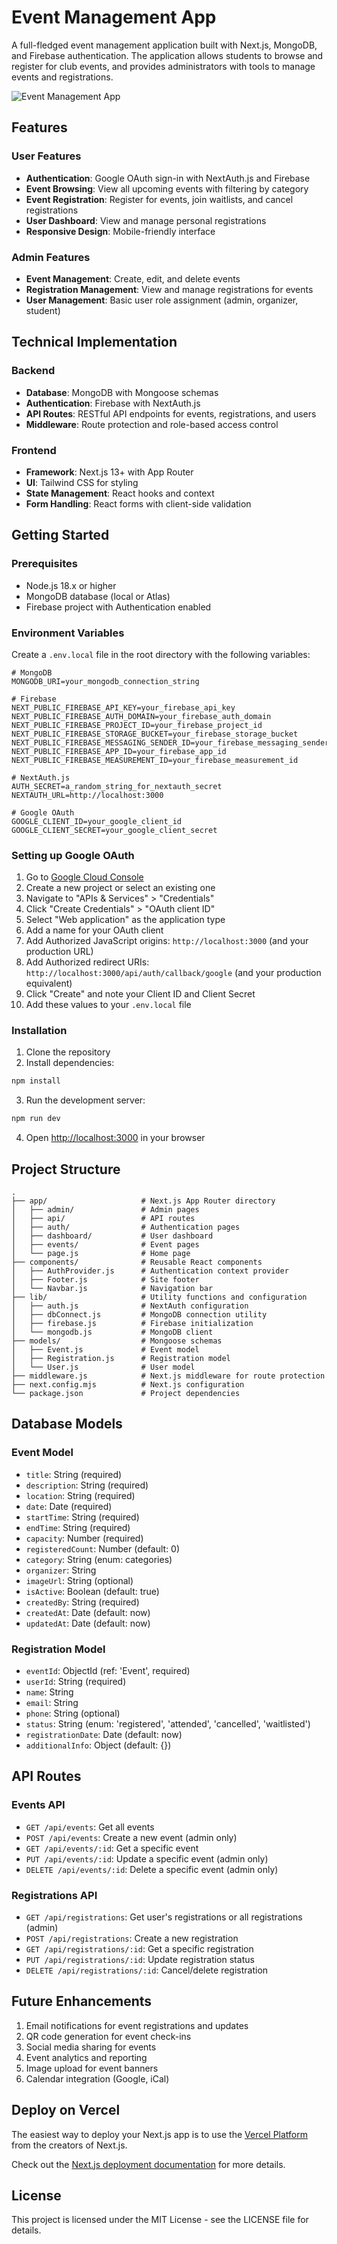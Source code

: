 # Event Management App

A full-fledged event management application built with Next.js, MongoDB, and Firebase authentication. The application allows students to browse and register for club events, and provides administrators with tools to manage events and registrations.

![Event Management App](https://images.unsplash.com/photo-1540575467063-178a50c2df87?ixlib=rb-4.0.3&auto=format&fit=crop&w=2070&q=80)

## Features

### User Features
- **Authentication**: Google OAuth sign-in with NextAuth.js and Firebase
- **Event Browsing**: View all upcoming events with filtering by category
- **Event Registration**: Register for events, join waitlists, and cancel registrations
- **User Dashboard**: View and manage personal registrations
- **Responsive Design**: Mobile-friendly interface

### Admin Features
- **Event Management**: Create, edit, and delete events
- **Registration Management**: View and manage registrations for events
- **User Management**: Basic user role assignment (admin, organizer, student)

## Technical Implementation

### Backend
- **Database**: MongoDB with Mongoose schemas
- **Authentication**: Firebase with NextAuth.js
- **API Routes**: RESTful API endpoints for events, registrations, and users
- **Middleware**: Route protection and role-based access control

### Frontend
- **Framework**: Next.js 13+ with App Router
- **UI**: Tailwind CSS for styling
- **State Management**: React hooks and context
- **Form Handling**: React forms with client-side validation

## Getting Started

### Prerequisites
- Node.js 18.x or higher
- MongoDB database (local or Atlas)
- Firebase project with Authentication enabled

### Environment Variables
Create a `.env.local` file in the root directory with the following variables:
```
# MongoDB
MONGODB_URI=your_mongodb_connection_string

# Firebase
NEXT_PUBLIC_FIREBASE_API_KEY=your_firebase_api_key
NEXT_PUBLIC_FIREBASE_AUTH_DOMAIN=your_firebase_auth_domain
NEXT_PUBLIC_FIREBASE_PROJECT_ID=your_firebase_project_id
NEXT_PUBLIC_FIREBASE_STORAGE_BUCKET=your_firebase_storage_bucket
NEXT_PUBLIC_FIREBASE_MESSAGING_SENDER_ID=your_firebase_messaging_sender_id
NEXT_PUBLIC_FIREBASE_APP_ID=your_firebase_app_id
NEXT_PUBLIC_FIREBASE_MEASUREMENT_ID=your_firebase_measurement_id

# NextAuth.js
AUTH_SECRET=a_random_string_for_nextauth_secret
NEXTAUTH_URL=http://localhost:3000

# Google OAuth
GOOGLE_CLIENT_ID=your_google_client_id
GOOGLE_CLIENT_SECRET=your_google_client_secret
```

### Setting up Google OAuth

1. Go to [Google Cloud Console](https://console.cloud.google.com/)
2. Create a new project or select an existing one
3. Navigate to "APIs & Services" > "Credentials"
4. Click "Create Credentials" > "OAuth client ID"
5. Select "Web application" as the application type
6. Add a name for your OAuth client
7. Add Authorized JavaScript origins: `http://localhost:3000` (and your production URL)
8. Add Authorized redirect URIs: `http://localhost:3000/api/auth/callback/google` (and your production equivalent)
9. Click "Create" and note your Client ID and Client Secret
10. Add these values to your `.env.local` file

### Installation

1. Clone the repository
2. Install dependencies:
```bash
npm install
```
3. Run the development server:
```bash
npm run dev
```
4. Open [http://localhost:3000](http://localhost:3000) in your browser

## Project Structure
```
.
├── app/                     # Next.js App Router directory
│   ├── admin/               # Admin pages
│   ├── api/                 # API routes
│   ├── auth/                # Authentication pages
│   ├── dashboard/           # User dashboard
│   ├── events/              # Event pages
│   └── page.js              # Home page
├── components/              # Reusable React components
│   ├── AuthProvider.js      # Authentication context provider
│   ├── Footer.js            # Site footer
│   └── Navbar.js            # Navigation bar
├── lib/                     # Utility functions and configuration
│   ├── auth.js              # NextAuth configuration
│   ├── dbConnect.js         # MongoDB connection utility
│   ├── firebase.js          # Firebase initialization
│   └── mongodb.js           # MongoDB client
├── models/                  # Mongoose schemas
│   ├── Event.js             # Event model
│   ├── Registration.js      # Registration model
│   └── User.js              # User model
├── middleware.js            # Next.js middleware for route protection
├── next.config.mjs          # Next.js configuration
└── package.json             # Project dependencies
```

## Database Models

### Event Model
- `title`: String (required)
- `description`: String (required)
- `location`: String (required)
- `date`: Date (required)
- `startTime`: String (required)
- `endTime`: String (required)
- `capacity`: Number (required)
- `registeredCount`: Number (default: 0)
- `category`: String (enum: categories)
- `organizer`: String
- `imageUrl`: String (optional)
- `isActive`: Boolean (default: true)
- `createdBy`: String (required)
- `createdAt`: Date (default: now)
- `updatedAt`: Date (default: now)

### Registration Model
- `eventId`: ObjectId (ref: 'Event', required)
- `userId`: String (required)
- `name`: String
- `email`: String
- `phone`: String (optional)
- `status`: String (enum: 'registered', 'attended', 'cancelled', 'waitlisted')
- `registrationDate`: Date (default: now)
- `additionalInfo`: Object (default: {})

## API Routes

### Events API
- `GET /api/events`: Get all events
- `POST /api/events`: Create a new event (admin only)
- `GET /api/events/:id`: Get a specific event
- `PUT /api/events/:id`: Update a specific event (admin only)
- `DELETE /api/events/:id`: Delete a specific event (admin only)

### Registrations API
- `GET /api/registrations`: Get user's registrations or all registrations (admin)
- `POST /api/registrations`: Create a new registration
- `GET /api/registrations/:id`: Get a specific registration
- `PUT /api/registrations/:id`: Update registration status
- `DELETE /api/registrations/:id`: Cancel/delete registration

## Future Enhancements
1. Email notifications for event registrations and updates
2. QR code generation for event check-ins
3. Social media sharing for events
4. Event analytics and reporting
5. Image upload for event banners
6. Calendar integration (Google, iCal)

## Deploy on Vercel

The easiest way to deploy your Next.js app is to use the [Vercel Platform](https://vercel.com/new) from the creators of Next.js.

Check out the [Next.js deployment documentation](https://nextjs.org/docs/app/building-your-application/deploying) for more details.

## License

This project is licensed under the MIT License - see the LICENSE file for details.
